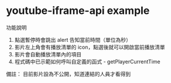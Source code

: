 # youtube-iframe-api example

功能說明

1. 點選暫停時會跳出 alert 告知當前時間（單位為秒）
2. 影片左上角會有播放清單的 icon，點選後就可以開啟當前播放清單
3. 影片會自動播放清單內的項目
4. 程式碼中已示範如何呼叫自定義的函式 - getPlayerCurrentTime

備註：
目前影片設為不公開，知道連結的人員才看得到
